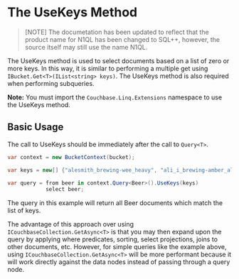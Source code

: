 # The UseKeys Method

> [NOTE]
> The documetation has been updated to reflect that the product name for N1QL has been changed to SQL++, however, the source itself may still use the name N1QL.

The UseKeys method is used to select documents based on a list of zero or more keys.  In this way, it is similar to performing a multiple get using `IBucket.Get<T>(IList<string> keys)`.  The UseKeys method is also required when performing subqueries.

**Note:** You must import the `Couchbase.Linq.Extensions` namespace to use the UseKeys method.

## Basic Usage

The call to UseKeys should be immediately after the call to `Query<T>`.

```cs
var context = new BucketContext(bucket);

var keys = new[] {"alesmith_brewing-wee_heavy", "ali_i_brewing-amber_ale"};

var query = from beer in context.Query<Beer>().UseKeys(keys)
            select beer;
```

The query in this example will return all Beer documents which match the list of keys.

The advantage of this approach over using `ICouchbaseCollection.GetAsync<T>` is that you may then expand upon the query by applying where predicates, sorting, select projections, joins to other documents, etc.  However, for simple queries like the example above, using `ICouchbaseCollection.GetAsync<T>` will be more performant because it will work directly against the data nodes instead of passing through a query node.
